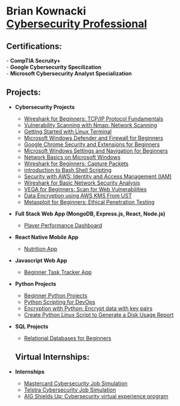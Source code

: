 <h1>Brian Kownacki<br/> <a href="https://www.linkedin.com/in/brian-kownacki-94980259/">Cybersecurity Professional</a></h1>

<h2>Certifications:</h2>
- <b>CompTIA Secruity+</b></br>
- <b>Google Cybersecurity Specilization</b></br>
- <b>Microsoft Cybersecurity Analyst Specialization</b></br>

<h2>Projects:</h2>

- <b>Cybersecurity Projects</b>
  - [Wireshark for Beginners: TCP/IP Protocol Fundamentals](https://coursera.org/share/595741e3f08b0c2de5936c2acc7cf2a9)
  - [Vulnerability Scanning with Nmap: Network Scanning](https://github.com/bknum9/VulnerabilityScanNmap.git)
  - [Getting Started with Linux Terminal](https://github.com/bknum9/LinuxTerminal.git)
  - [Microsoft Windows Defender and Firewall for Beginners](https://github.com/bknum9/WindowsDefenderFirewall.git)
  - [Google Chrome Security and Extensions for Beginners](https://github.com/bknum9/ChromeSec-Ext.git)
  - [Microsoft Windows Settings and Navigation for Beginners](https://github.com/bknum9/WindowsSettings-Navigation.git)
  - [Network Basics on Microsoft Windows](https://github.com/bknum9/WindowsNetworkBasics.git)
  - [Wireshark for Beginners: Capture Packets](https://github.com/bknum9/WiresharkCapturePackets.git)
  - [introduction to Bash Shell Scripting](https://github.com/bknum9/BashShellScripting.git)
  - [Security with AWS: Identity and Access Management (IAM)](https://github.com/bknum9/AWSIAM.git)
  - [Wireshark for Basic Network Security Analysis](https://github.com/bknum9/WiresharkBasicNetworkSecAnalysis.git)
  - [VEGA for Beginners: Scan for Web Vulnerabilities](https://github.com/bknum9/VEGAVulnerabilityScan.git)
  - [Data Encryption using AWS KMS From UST](https://github.com/bknum9/DataEncryptAWSKMS.git)
  - [Metasploit for Beginners: Ethical Penetration Testing](https://github.com/bknum9/MetasploitEthical-PenTest.git)
- <b>Full Stack Web App (MongoDB, Express.js, React, Node.js)</b>
  - [Player Performance Dashboard](https://github.com/bknum9/dashboard.git)
- <b>React Native Mobile App</b>
  - [Nutrition App](https://github.com/bknum9/RNNutritionApp.git)
- <b>Javascript Web App</b>
  - [Beginner Task Tracker App](https://github.com/bknum9/task-tracker.git)
- <b>Python Projects</b>
  - [Beginner Python Projects](https://github.com/bknum9/python_projects.git)
  - [Python Scripting for DevOps](https://github.com/bknum9/PythonScriptingDevOps.git)
  - [Encryption with Python: Encrypt data with key pairs](https://github.com/bknum9/EncyptionPython.git)
  - [Create Python Linux Script to Generate a Disk Usage Report](https://github.com/bknum9/PythonDiskUsageReport.git)
- <b>SQL Projects</b>
  - [Relational Databases for Beginners](https://github.com/bknum9/RelationalDatabases.git)
 
    
  <h2>Virtual Internships:</h2>

- <b>Internships</b>
  - [Mastercard Cybersecurity Job Simulation](https://github.com/bknum9/Mastercard.git)
  - [Telstra Cybersecurity Job Simulation](https://github.com/bknum9/TelstraVirtualIntern.git)
  - [AIG Shields Up: Cybersecurity virtual experience program](https://github.com/bknum9/AIG_Virtual_Intern.git)
    

